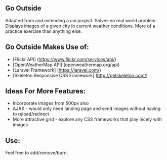 ## Go Outside

Adapted from and extending a uni project. Solves no real world problem. Displays images of a given city in current weather conditions. 
More of a practice exercise than anything else.

## Go Outside Makes Use of:

* [Flickr API] (https://www.flickr.com/services/api/) 
* [OpenWeatherMap API] (openweathermap.org/api)
* [Laravel Framework] (https://laravel.com/)
* [Skeleton Responsive CSS Framework] (http://getskeleton.com/)

## Ideas For More Features:

* Incorporate images from 500px also
* AJAX - would only need landing page and send images without having to reload/redirect
* More attractive grid - explore any CSS frameworks that play nicely with images

## Use:

Feel free to add/remove/burn.
























